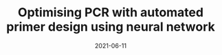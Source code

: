 ---
title: "Optimising PCR with automated primer design using neural network"
date: 2021-06-11
tags: [python, biology]
external_url: https://towardsdatascience.com/optimising-pcr-with-automated-primer-selection-using-neural-network-f6b15d209808
type: blog
---
